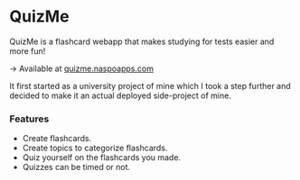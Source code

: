 # QuizMe

QuizMe is a flashcard webapp that makes studying for tests easier and more fun!

-> Available at [quizme.naspoapps.com](https://quizme.naspoapps.com/)

It first started as a university project of mine which I took a step further and decided
to make it an actual deployed side-project of mine.

### Features

- Create flashcards.
- Create topics to categorize flashcards.
- Quiz yourself on the flashcards you made.
- Quizzes can be timed or not.
